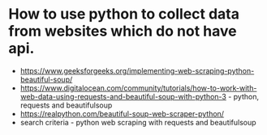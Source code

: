 # How to use python to collect data from websites which do not have api.
- https://www.geeksforgeeks.org/implementing-web-scraping-python-beautiful-soup/
- https://www.digitalocean.com/community/tutorials/how-to-work-with-web-data-using-requests-and-beautiful-soup-with-python-3 - python, requests and beautifulsoup
- https://realpython.com/beautiful-soup-web-scraper-python/
- search criteria - python web scraping with requests and beautifulsoup  
